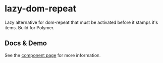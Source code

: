 # lazy-dom-repeat
Lazy alternative for dom-repeat that must be activated before it stamps it's items. Build for Polymer.

## Docs & Demo

See the [component page](http://pkaske.github.io/lazy-dom-repeat) for more information.
